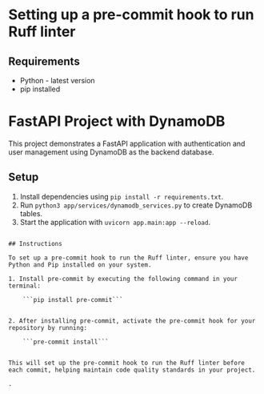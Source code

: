 
# Setting up a pre-commit hook to run Ruff linter

## Requirements

- Python - latest version
- pip installed

# FastAPI Project with DynamoDB

This project demonstrates a FastAPI application with authentication and user management using DynamoDB as the backend database.

## Setup

1. Install dependencies using `pip install -r requirements.txt`.
2. Run `python3 app/services/dynamodb_services.py` to create DynamoDB tables.
4. Start the application with `uvicorn app.main:app --reload`.

```

## Instructions

To set up a pre-commit hook to run the Ruff linter, ensure you have Python and Pip installed on your system.

1. Install pre-commit by executing the following command in your terminal:

    ```pip install pre-commit```


2. After installing pre-commit, activate the pre-commit hook for your repository by running:

    ```pre-commit install```


This will set up the pre-commit hook to run the Ruff linter before each commit, helping maintain code quality standards in your project.

.
